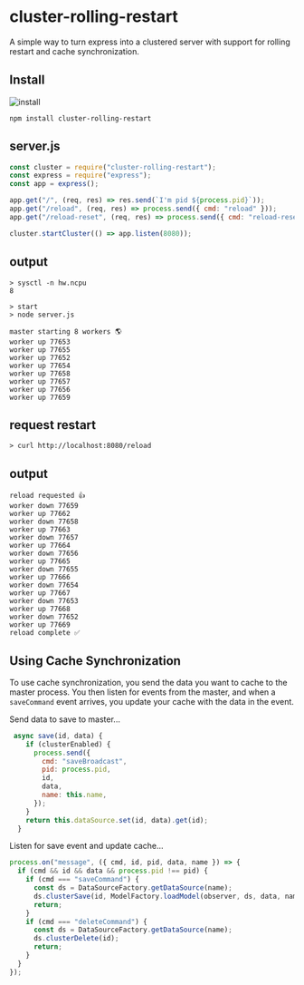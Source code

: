# cluster-rolling-restart

A simple way to turn express into a clustered server with support for rolling restart and cache synchronization.

## Install

![install](https://www.npmjs.com/package/cluster-rolling-restart)

```shell
npm install cluster-rolling-restart
```

## server.js

```js
const cluster = require("cluster-rolling-restart");
const express = require("express");
const app = express();

app.get("/", (req, res) => res.send(`I'm pid ${process.pid}`));
app.get("/reload", (req, res) => process.send({ cmd: "reload" }));
app.get("/reload-reset", (req, res) => process.send({ cmd: "reload-reset" }));

cluster.startCluster(() => app.listen(8080));
```

## output

```shell
> sysctl -n hw.ncpu
8

> start
> node server.js

master starting 8 workers 🌎
worker up 77653
worker up 77655
worker up 77652
worker up 77654
worker up 77658
worker up 77657
worker up 77656
worker up 77659
```

## request restart

```shell
> curl http://localhost:8080/reload
```

## output

```shell
reload requested 👍
worker down 77659
worker up 77662
worker down 77658
worker up 77663
worker down 77657
worker up 77664
worker down 77656
worker up 77665
worker down 77655
worker up 77666
worker down 77654
worker up 77667
worker down 77653
worker up 77668
worker down 77652
worker up 77669
reload complete ✅
```

## Using Cache Synchronization

To use cache synchronization, you send the data you want to cache to the master process. You then listen for events from the master, and when a `saveCommand` event arrives, you update your cache with the data in the event.

Send data to save to master...

```js
 async save(id, data) {
    if (clusterEnabled) {
      process.send({
        cmd: "saveBroadcast",
        pid: process.pid,
        id,
        data,
        name: this.name,
      });
    }
    return this.dataSource.set(id, data).get(id);
  }
```

Listen for save event and update cache...

```js
process.on("message", ({ cmd, id, pid, data, name }) => {
  if (cmd && id && data && process.pid !== pid) {
    if (cmd === "saveCommand") {
      const ds = DataSourceFactory.getDataSource(name);
      ds.clusterSave(id, ModelFactory.loadModel(observer, ds, data, name));
      return;
    }
    if (cmd === "deleteCommand") {
      const ds = DataSourceFactory.getDataSource(name);
      ds.clusterDelete(id);
      return;
    }
  }
});
```
